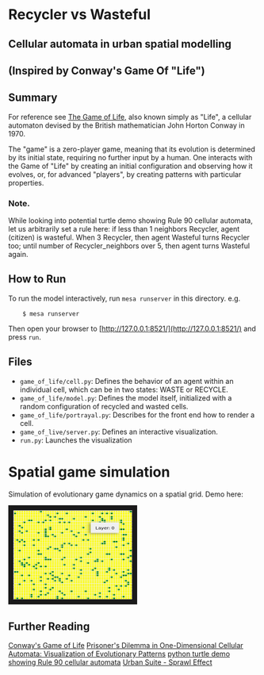 # Recycler vs Wasteful

## Cellular automata in urban spatial modelling
## (Inspired by Conway's Game Of "Life")

## Summary

For reference see [The Game of Life](https://en.wikipedia.org/wiki/Conway%27s_Game_of_Life), also known simply as "Life", a cellular automaton devised by the British mathematician John Horton Conway in 1970.

The "game" is a zero-player game, meaning that its evolution is determined by its initial state, requiring no further input by a human. One interacts with the Game of "Life" by creating an initial configuration and observing how it evolves, or, for advanced "players", by creating patterns with particular properties.

### Note.
While looking into potential turtle demo showing Rule 90 cellular automata, let us arbitrarily set a rule here: if less than 1 neighbors Recycler, agent (citizen) is wasteful. When 3 Recycler, then agent Wasteful turns Recycler too; until number of Recycler_neighbors over 5, then agent turns Wasteful again.

## How to Run

To run the model interactively, run ``mesa runserver`` in this directory. e.g.

```
    $ mesa runserver
``` 

Then open your browser to [http://127.0.0.1:8521/](http://127.0.0.1:8521/) and press ``run``. 

## Files

* ``game_of_life/cell.py``: Defines the behavior of an agent within an individual cell, which can be in two states: WASTE or RECYCLE.
* ``game_of_life/model.py``: Defines the model itself, initialized with a random configuration of recycled and wasted cells.
* ``game_of_life/portrayal.py``: Describes for the front end how to render a cell.
* ``game_of_live/server.py``: Defines an interactive visualization.
* ``run.py``: Launches the visualization 

# Spatial game simulation
Simulation of evolutionary game dynamics on a spatial grid. Demo here:

<a href="https://youtu.be/7flpENTIISg" target="_blank"><img src="conways_game_of_life/img/urban-sprawl-effect_mesavizu.png" 
alt="demo at https://youtu.be/7flpENTIISg" width="240" height="180" border="10" /></a>

## Further Reading
[Conway's Game of Life](https://en.wikipedia.org/wiki/Conway%27s_Game_of_Life)
[Prisoner's Dilemma in One-Dimensional Cellular Automata: Visualization of Evolutionary Patterns](https://www.researchgate.net/publication/1761807_Prisoner%27s_Dilemma_in_One-Dimensional_Cellular_Automata_Visualization_of_Evolutionary_Patterns)
[python turtle demo showing Rule 90 cellular automata](https://gist.github.com/mattvenn/8048066)
[Urban Suite - Sprawl Effect](hhttps://ccl.northwestern.edu/netlogo/models/UrbanSuite-SprawlEffect)


